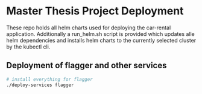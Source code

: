 # Master Thesis Project Deployment

These repo holds all helm charts used for deploying the car-rental application. Additionally a run_helm.sh script is provided which updates alle helm dependencies and installs helm charts to the currently selected cluster by the kubectl cli. 

## Deployment of flagger and other services
```bash
# install everything for flagger
./deploy-services flagger

```